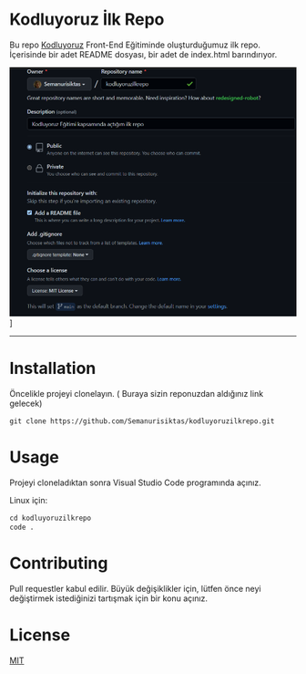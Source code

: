 # **Kodluyoruz İlk Repo**
Bu repo [Kodluyoruz](https://www.kodluyoruz.org/) Front-End Eğitiminde oluşturduğumuz ilk repo. İçerisinde bir adet README dosyası, bir adet de index.html barındırıyor.

![image](./image/ilkrepo.png)]

****
# **Installation**
Öncelikle projeyi clonelayın. ( Buraya sizin reponuzdan aldığınız link gelecek)

```
git clone https://github.com/Semanurisiktas/kodluyoruzilkrepo.git
```


# **Usage**
Projeyi cloneladıktan sonra Visual Studio Code programında açınız.

Linux için:
```
cd kodluyoruzilkrepo
code .
```

# **Contributing**
Pull requestler kabul edilir. Büyük değişiklikler için, lütfen önce neyi değiştirmek istediğinizi tartışmak için bir konu açınız.


# **License**
[MIT](https://choosealicense.com/licenses/mit/)





